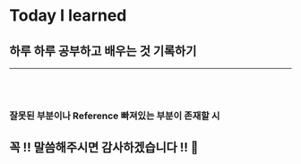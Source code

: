 # Today I learned
## 하루 하루 공부하고 배우는 것 기록하기
-------------------------
<br><br>

### 잘못된 부분이나 Reference 빠져있는 부분이 존재할 시

## 꼭 !! 말씀해주시면 감사하겠습니다 !! 🙏

